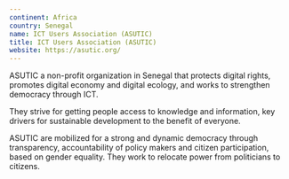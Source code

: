 ```yaml
---
continent: Africa
country: Senegal
name: ICT Users Association (ASUTIC)
title: ICT Users Association (ASUTIC)
website: https://asutic.org/
---
```


ASUTIC a non-profit organization in Senegal that protects digital rights, promotes digital economy and digital ecology, and works to strengthen democracy through ICT.

They strive for getting people access to knowledge and information, key drivers for sustainable development to the benefit of everyone.

ASUTIC are mobilized for a strong and dynamic democracy through transparency, accountability of policy makers and citizen participation, based on gender equality. They work to relocate power from politicians to citizens.
